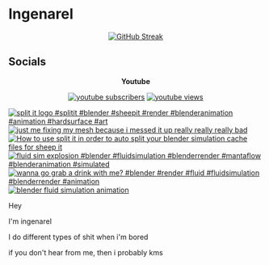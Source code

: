 # Ingenarel

<p align="center">
  <a href="https://git.io/streak-stats"><img src="https://streak-stats.demolab.com?user=ingenarel&theme=youtube-dark&border_radius=30&card_width=500&background=000000&stroke=FF0000&border=FF0000&ring=EB0000&fire=EB0000&currStreakNum=EBEBEB&sideNums=EBEBEB&currStreakLabel=EBEBEB&sideLabels=EBEBEB&dates=EBEBEB&excludeDaysLabel=EBEBEB" alt="GitHub Streak" /></a>
</p>

## Socials

<p align="center"><b>Youtube</font></b></p>

<p align="center">
  <a href="https://www.youtube.com/channel/UC90Tar8Bpx3Q8UqpM8qxWZw?sub_confirmation=1">
      <img alt="youtube subscribers" title="Subscribe to my YouTube channel" src="https://img.shields.io/youtube/channel/subscribers/UC90Tar8Bpx3Q8UqpM8qxWZw?style=for-the-badge&logo=youtube&logoColor=%23FF0000&labelColor=%23000000&color=%23FF0000"/></a>
  <a href="https://www.youtube.com/channel/UC90Tar8Bpx3Q8UqpM8qxWZw?sub_confirmation=1">
      <img alt="youtube views" title="YouTube views" src="https://img.shields.io/youtube/channel/views/UC90Tar8Bpx3Q8UqpM8qxWZw?style=for-the-badge&logo=data%3Aimage%2Fpng%3Bbase64%2CiVBORw0KGgoAAAANSUhEUgAAADIAAAAyCAYAAAAeP4ixAAAACXBIWXMAAAsTAAALEwEAmpwYAAADMUlEQVR4nO2Yy29MURjAh7QZRSkq4lXPGpH4BzyDCIk24lVqw8rCI01sbLAsSik7SwkWQuJNEC0qgnomIiHqEQtUi6mkQ%2BlPvuSbuBlz7j0zva1ZnF9yk%2Bb0fK97vu98351IxOFwOBwOh8OR8wCDgHJgF3AGeA60AAl9WnTttO4pAwojuQBQCKwHrgGdZI7IXAXW%2FZeggHHAfuCbx6lfwF2gGqgApgPFQFSf4bpWoSdyT2WSiK5aoKQ3AhBnDgI%2FPA40AZvF6Sz1bQEeePQlgAPZ6LM1ukrzPMltqYkQ9c8Crnv0fwE2AH3CTKPLHgN3gAUWciuBm8B3fW4Ayy3kFmqKJrkkPnQ3iNVAXBW2axr0BUqBFT5ydT4FXhtw6qVqo0pfAOpDRTYB5GkxJ7kCjAf6A%2Fu0Rsp9TiKIZQbZNap7r9qaoLea0KW282yDGAI0qPBvYLvkKTADeOFxJu3toukURINBdopnj9iaqaezU31B66goKIhRwFMV%2BAws0vWqNH2iwKBDUjCIuEF2QMo%2BsblV%2F7cYaNX1J8BIv6J%2BrRtfAZOBfsARgzODeyCQIsP%2BY5pqcmLNutb8zyUg0QEvdcNDYISuSdMyMdXgjNxOQdQbZKf5yDwCxqhf8jfq89%2BT0aaW3Cw1UpJSD%2BlIe4vIFWsRyFKfYvdDTmEiMBR4rGtNXgW39O3LSDEJeEMwR9M5o%2Fpk1DBR4yN33MLueyCmU8F98T2dIrnD32JH3G%2BMkCtWUsjTEOtNJ6H7xTGb%2BhLeycmYFEU9KWZLXSQkgEMZ2pbuHzUpGwY0ZqDsJzAvhCDmZ%2FgZ0Ci%2BBiktAE5loFQGyVg3gohpz7LlpLQFW%2BXSTWt0LLCh1WaQNAyIbZY2uoA94ls2b6vM002DkBHihMxkFnpHA4dTPqz8kBNbknEAKUbHAhewJ6Gj90ZgjqaOPHOBTfpJIHtsOS%2BNsFtBpAS0FvhE7%2FERqAwtgJRgBgLbgK89GEA7sDtwwg0poGL9AeFDiAGIruoe%2B1YPCChfvhSBi0BHFs53aP3JfJYfyQV05Jfi3gGcA57p1dqpjbNN187qntnGzuxwOBwOh8PhiOQSfwBK1TD9WNfWAQAAAABJRU5ErkJggg%3D%3D&labelColor=%23000000&color=%23FF0000"/></a> 

<p align="center">
  
  <!-- BEGIN YOUTUBE-CARDS -->
[![split it logo #splitit #blender #sheepit #render #blenderanimation #animation #hardsurface #art](https://ytcards.demolab.com/?id=YEf1E0bYkYs&title=split+it+logo+%23splitit+%23blender+%23sheepit+%23render+%23blenderanimation+%23animation+%23hardsurface+%23art&lang=en&timestamp=1711859773&background_color=%230d1117&title_color=%23ffffff&stats_color=%23dedede&max_title_lines=1&width=250&border_radius=5 "split it logo #splitit #blender #sheepit #render #blenderanimation #animation #hardsurface #art")](https://www.youtube.com/watch?v=YEf1E0bYkYs)
[![just me fixing my mesh because i messed it up really really really bad](https://ytcards.demolab.com/?id=kKRjdCUPYOY&title=just+me+fixing+my+mesh+because+i+messed+it+up+really+really+really+bad&lang=en&timestamp=1711494995&background_color=%230d1117&title_color=%23ffffff&stats_color=%23dedede&max_title_lines=1&width=250&border_radius=5 "just me fixing my mesh because i messed it up really really really bad")](https://www.youtube.com/watch?v=kKRjdCUPYOY)
[![How to use split it in order to auto split your blender simulation cache files for sheep it](https://ytcards.demolab.com/?id=mYr9S6iyG7g&title=How+to+use+split+it+in+order+to+auto+split+your+blender+simulation+cache+files+for+sheep+it&lang=en&timestamp=1711329782&background_color=%230d1117&title_color=%23ffffff&stats_color=%23dedede&max_title_lines=1&width=250&border_radius=5 "How to use split it in order to auto split your blender simulation cache files for sheep it")](https://www.youtube.com/watch?v=mYr9S6iyG7g)
[![fluid sim explosion #blender #fluidsimulation #blenderrender #mantaflow #blenderanimation #simulated](https://ytcards.demolab.com/?id=3F1GeQUyzF0&title=fluid+sim+explosion+%23blender+%23fluidsimulation+%23blenderrender+%23mantaflow+%23blenderanimation+%23simulated&lang=en&timestamp=1711116664&background_color=%230d1117&title_color=%23ffffff&stats_color=%23dedede&max_title_lines=1&width=250&border_radius=5 "fluid sim explosion #blender #fluidsimulation #blenderrender #mantaflow #blenderanimation #simulated")](https://www.youtube.com/watch?v=3F1GeQUyzF0)
[![wanna go grab a drink with me? #blender #render #fluid #fluidsimulation #blenderrender #animation](https://ytcards.demolab.com/?id=OuL4anlt3JQ&title=wanna+go+grab+a+drink+with+me%3F+%23blender+%23render+%23fluid+%23fluidsimulation+%23blenderrender+%23animation&lang=en&timestamp=1710793372&background_color=%230d1117&title_color=%23ffffff&stats_color=%23dedede&max_title_lines=1&width=250&border_radius=5 "wanna go grab a drink with me? #blender #render #fluid #fluidsimulation #blenderrender #animation")](https://www.youtube.com/watch?v=OuL4anlt3JQ)
[![blender fluid simulation animation](https://ytcards.demolab.com/?id=Gwa1KdfTa-w&title=blender+fluid+simulation+animation&lang=en&timestamp=1710700185&background_color=%230d1117&title_color=%23ffffff&stats_color=%23dedede&max_title_lines=1&width=250&border_radius=5 "blender fluid simulation animation")](https://www.youtube.com/watch?v=Gwa1KdfTa-w)
<!-- END YOUTUBE-CARDS -->

</p>

Hey

I'm ingenarel

I do different types of shit when i'm bored

if you don't hear from me, then i probably kms
